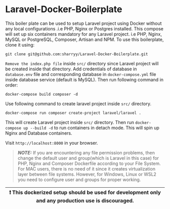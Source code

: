 # Laravel-Docker-Boilerplate

This boiler plate can be used to setup Laravel project using Docker without any local configurations .i.e PHP, Nginx or Postgres installed. This compose will set up
six containers mandatory for any Laravel project. i.e PHP, Nginx, MySQL or PostgreSQL, Composer, Artisan and NPM. To use this boilerplate, clone it using:

    git clone git@github.com:sharryy/Laravel-Docker-Boilerplate.git
    
`Remove the index.php file` inside `src/` directory since Laravel project will be created inside that directory. Add credentials of database in `database.env` file and 
corresponding database in `docker-compose.yml` file inside database service (default is MySQL). Then run following command in order:

    docker-compose build composer -d
    
Use following command to create laravel  project inside `src/` directory.

    docker-compose run composer create-project laravel/laravel .

This will create Laravel project inside `src/` directory. Then run `docker-compose up --build -d` to run containers in detach mode. This will spin up Nginx and Database
containers.

Visit `http://localhost:8000` in your browser.

> **_NOTE:_** If you are encountering any file permission problems, then change the default user and group(which is Laravel in this case) for PHP, Nginx and Composer Dockerfile according to your File System. For MAC 
users, there is no need of it since it creates virtualization layer between file systems. However, for Windows, Linux or WSL2 you need to configure user and groups for
proper working.

| :exclamation:  This dockerized setup should be used for development only and any production use is discouraged. |
|-----------------------------------------|
